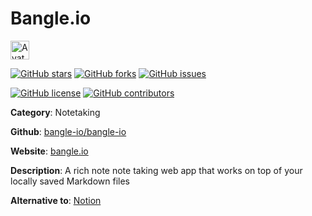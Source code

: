 
# Bangle.io 

<a href="https://bangle.io/"><img src="https://icons.duckduckgo.com/ip3/bangle.io.ico" alt="Avatar" width="30" height="30" /></a>

[![GitHub stars](https://img.shields.io/github/stars/bangle-io/bangle-io.svg?style=social&label=Star&maxAge=2592000)](https://GitHub.com/bangle-io/bangle-io/stargazers/) [![GitHub forks](https://img.shields.io/github/forks/bangle-io/bangle-io.svg?style=social&label=Fork&maxAge=2592000)](https://GitHub.com/bangle-io/bangle-io/network/) [![GitHub issues](https://img.shields.io/github/issues/bangle-io/bangle-io.svg)](https://GitHub.com/Nbangle-io/bangle-io/issues/)

[![GitHub license](https://img.shields.io/github/license/bangle-io/bangle-io.svg)](https://github.com/bangle-io/bangle-io/blob/master/LICENSE) [![GitHub contributors](https://img.shields.io/github/contributors/bangle-io/bangle-io.svg)](https://GitHub.com/bangle-io/bangle-io/graphs/contributors/) 

**Category**: Notetaking

**Github**: [bangle-io/bangle-io](https://github.com/bangle-io/bangle-io)

**Website**: [bangle.io](https://bangle.io/)

**Description**:
A rich note note taking web app that works on top of your locally saved Markdown files

**Alternative to**: [Notion](https://www.notion.so/)
